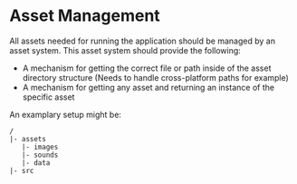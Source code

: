 Asset Management
===

All assets needed for running the application should be managed by an asset system. This asset system should provide
the following:
* A mechanism for getting the correct file or path inside of the asset directory structure
  (Needs to handle cross-platform paths for example)
* A mechanism for getting any asset and returning an instance of the specific asset

An examplary setup might be:
```
/  
|- assets  
   |- images  
   |- sounds  
   |- data  
|- src  
```


